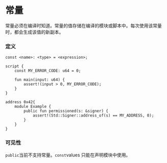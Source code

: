 # 常量

常量必须在编译时知道。常量的值存储在编译的模块或脚本中。每次使用该常量时，都会生成该值的新副本。



### 定义

```move
const <name>: <type> = <expression>;
```



```move
script {
	const MY_ERROR_CODE: u64 = 0;
	
	fun main(input: u64) {
		assert!(input > 0, MY_ERROR_CODE);
	}
}

address 0x42{
	module Example {
		public fun permissioned(s: &signer) {
        	assert!(Std::Signer::address_of(s) == MY_ADDRESS, 0);
    	}
	}
}
```



### 可见性

`public`当前不支持常量。`const`values 只能在声明模块中使用。